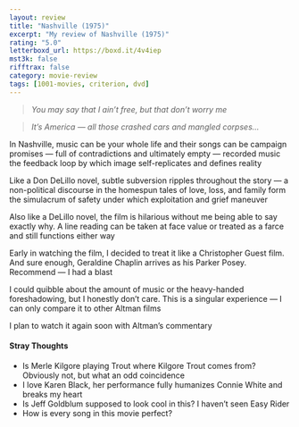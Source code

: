 ```yaml
---
layout: review
title: "Nashville (1975)"
excerpt: "My review of Nashville (1975)"
rating: "5.0"
letterboxd_url: https://boxd.it/4v4iep
mst3k: false
rifftrax: false
category: movie-review
tags: [1001-movies, criterion, dvd]
---
```


<blockquote><i>You may say that I ain’t free, but that don’t worry me</i></blockquote><blockquote><i>It’s America — all those crashed cars and mangled corpses…</i></blockquote>In Nashville, music can be your whole life and their songs can be campaign promises — full of contradictions and ultimately empty — recorded music the feedback loop by which image self-replicates and defines reality

Like a Don DeLillo novel, subtle subversion ripples throughout the story — a non-political discourse in the homespun tales of love, loss, and family form the simulacrum of safety under which exploitation and grief maneuver

Also like a DeLillo novel, the film is hilarious without me being able to say exactly why. A line reading can be taken at face value or treated as a farce and still functions either way

Early in watching the film, I decided to treat it like a Christopher Guest film. And sure enough, Geraldine Chaplin arrives as his Parker Posey. Recommend — I had a blast

I could quibble about the amount of music or the heavy-handed foreshadowing, but I honestly don’t care. This is a singular experience — I can only compare it to other Altman films

I plan to watch it again soon with Altman’s commentary

#### Stray Thoughts

- Is Merle Kilgore playing Trout where Kilgore Trout comes from? Obviously not, but what an odd coincidence
- I love Karen Black, her performance fully humanizes Connie White and breaks my heart
- Is Jeff Goldblum supposed to look cool in this? I haven’t seen Easy Rider
- How is every song in this movie perfect?
